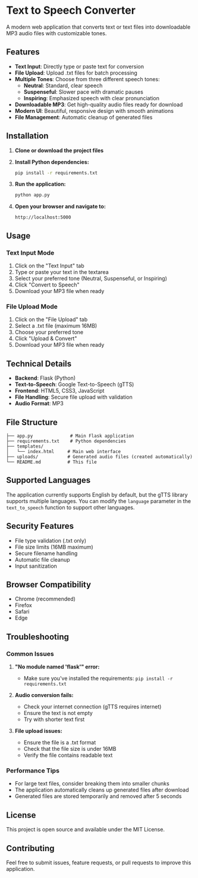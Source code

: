# Text to Speech Converter

A modern web application that converts text or text files into downloadable MP3 audio files with customizable tones.

## Features

- **Text Input**: Directly type or paste text for conversion
- **File Upload**: Upload .txt files for batch processing
- **Multiple Tones**: Choose from three different speech tones:
  - **Neutral**: Standard, clear speech
  - **Suspenseful**: Slower pace with dramatic pauses
  - **Inspiring**: Emphasized speech with clear pronunciation
- **Downloadable MP3**: Get high-quality audio files ready for download
- **Modern UI**: Beautiful, responsive design with smooth animations
- **File Management**: Automatic cleanup of generated files

## Installation

1. **Clone or download the project files**

2. **Install Python dependencies:**
   ```bash
   pip install -r requirements.txt
   ```

3. **Run the application:**
   ```bash
   python app.py
   ```

4. **Open your browser and navigate to:**
   ```
   http://localhost:5000
   ```

## Usage

### Text Input Mode
1. Click on the "Text Input" tab
2. Type or paste your text in the textarea
3. Select your preferred tone (Neutral, Suspenseful, or Inspiring)
4. Click "Convert to Speech"
5. Download your MP3 file when ready

### File Upload Mode
1. Click on the "File Upload" tab
2. Select a .txt file (maximum 16MB)
3. Choose your preferred tone
4. Click "Upload & Convert"
5. Download your MP3 file when ready

## Technical Details

- **Backend**: Flask (Python)
- **Text-to-Speech**: Google Text-to-Speech (gTTS)
- **Frontend**: HTML5, CSS3, JavaScript
- **File Handling**: Secure file upload with validation
- **Audio Format**: MP3

## File Structure

```
├── app.py              # Main Flask application
├── requirements.txt    # Python dependencies
├── templates/
│   └── index.html     # Main web interface
├── uploads/           # Generated audio files (created automatically)
└── README.md          # This file
```

## Supported Languages

The application currently supports English by default, but the gTTS library supports multiple languages. You can modify the `language` parameter in the `text_to_speech` function to support other languages.

## Security Features

- File type validation (.txt only)
- File size limits (16MB maximum)
- Secure filename handling
- Automatic file cleanup
- Input sanitization

## Browser Compatibility

- Chrome (recommended)
- Firefox
- Safari
- Edge

## Troubleshooting

### Common Issues

1. **"No module named 'flask'" error:**
   - Make sure you've installed the requirements: `pip install -r requirements.txt`

2. **Audio conversion fails:**
   - Check your internet connection (gTTS requires internet)
   - Ensure the text is not empty
   - Try with shorter text first

3. **File upload issues:**
   - Ensure the file is a .txt format
   - Check that the file size is under 16MB
   - Verify the file contains readable text

### Performance Tips

- For large text files, consider breaking them into smaller chunks
- The application automatically cleans up generated files after download
- Generated files are stored temporarily and removed after 5 seconds

## License

This project is open source and available under the MIT License.

## Contributing

Feel free to submit issues, feature requests, or pull requests to improve this application. 